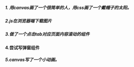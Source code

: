 ##### 1. 用canvas画了一个很简单的人，用css画了一个戴帽子的太阳。
##### 2.js在浏览器端下载图片
##### 3.做了一个点击tab对应页面内容滚动的组件
#### 4.尝试写弹窗组件
##### 5.canvas写了一个小动画。

